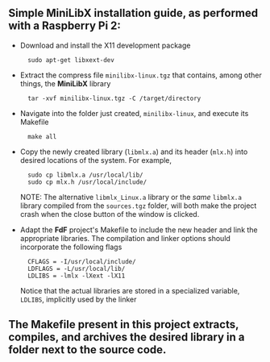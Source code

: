 ## Simple MiniLibX installation guide, as performed with a Raspberry Pi 2:

- Download and install the X11 development package

		sudo apt-get libxext-dev

- Extract the compress file `minilibx-linux.tgz` that contains, among other things, the **MiniLibX** library

		tar -xvf minilibx-linux.tgz -C /target/directory

- Navigate into the folder just created, `minilibx-linux`, and execute its Makefile

		make all

- Copy the newly created library (`libmlx.a`) and its header (`mlx.h`) into desired locations of the system. For example,

		sudo cp libmlx.a /usr/local/lib/
		sudo cp mlx.h /usr/local/include/

  NOTE: The alternative `libmlx_Linux.a` library or the *same* `libmlx.a` library compiled from the `sources.tgz` folder, will both make the project crash when the close button of the window is clicked.

- Adapt the **FdF** project's Makefile to include the new header and link the appropriate libraries. The compilation and linker options should incorporate the following flags

		CFLAGS = -I/usr/local/include/
		LDFLAGS = -L/usr/local/lib/
		LDLIBS = -lmlx -lXext -lX11

  Notice that the actual libraries are stored in a specialized variable, `LDLIBS`, implicitly used by the linker

## The Makefile present in this project extracts, compiles, and archives the desired library in a folder next to the source code.
